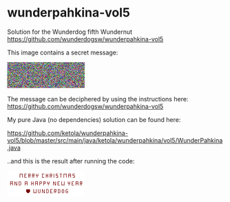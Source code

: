 # wunderpahkina-vol5
Solution for the Wunderdog fifth Wundernut https://github.com/wunderdogsw/wunderpahkina-vol5

This image contains a secret message:

![Alt](https://raw.githubusercontent.com/ketola/wunderpahkina-vol5/master/src/main/resources/kuva.png "the Nut" )

The message can be deciphered by using the instructions here: https://github.com/wunderdogsw/wunderpahkina-vol5


My pure Java (no dependencies) solution can be found here: 

https://github.com/ketola/wunderpahkina-vol5/blob/master/src/main/java/ketola/wunderpahkina/vol5/WunderPahkina.java

..and this is the result after running the code:

![Alt](https://raw.githubusercontent.com/ketola/wunderpahkina-vol5/master/src/main/resources/solution.png "the Solution")

